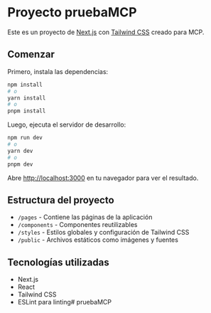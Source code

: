 # Proyecto pruebaMCP

Este es un proyecto de [Next.js](https://nextjs.org/) con [Tailwind CSS](https://tailwindcss.com/) creado para MCP.

## Comenzar

Primero, instala las dependencias:

```bash
npm install
# o
yarn install
# o
pnpm install
```

Luego, ejecuta el servidor de desarrollo:

```bash
npm run dev
# o
yarn dev
# o
pnpm dev
```

Abre [http://localhost:3000](http://localhost:3000) en tu navegador para ver el resultado.

## Estructura del proyecto

- `/pages` - Contiene las páginas de la aplicación
- `/components` - Componentes reutilizables
- `/styles` - Estilos globales y configuración de Tailwind CSS
- `/public` - Archivos estáticos como imágenes y fuentes

## Tecnologías utilizadas

- Next.js
- React
- Tailwind CSS
- ESLint para linting# pruebaMCP
